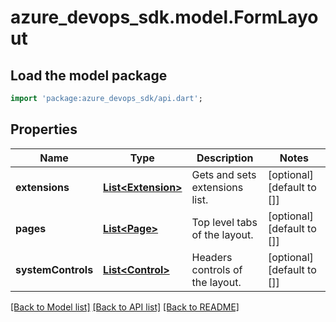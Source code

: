 # azure_devops_sdk.model.FormLayout

## Load the model package
```dart
import 'package:azure_devops_sdk/api.dart';
```

## Properties
Name | Type | Description | Notes
------------ | ------------- | ------------- | -------------
**extensions** | [**List&lt;Extension&gt;**](Extension.md) | Gets and sets extensions list. | [optional] [default to []]
**pages** | [**List&lt;Page&gt;**](Page.md) | Top level tabs of the layout. | [optional] [default to []]
**systemControls** | [**List&lt;Control&gt;**](Control.md) | Headers controls of the layout. | [optional] [default to []]

[[Back to Model list]](../README.md#documentation-for-models) [[Back to API list]](../README.md#documentation-for-api-endpoints) [[Back to README]](../README.md)


